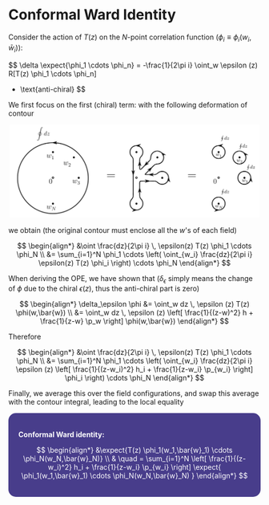 <style>
    .katex {
        font-size: 1.1em;
    }
    .remark {
        border-radius: 15px;
        padding: 20px;
        background-color: SeaGreen;
        color: White;
    }
    .result {
        border-radius: 15px;
        padding: 20px;
        background-color: DarkSlateBlue;
        color: White;
    }
</style>

# Conformal Ward Identity

Consider the action of $T(z)$ on the $N$-point correlation function ($\phi_i \equiv \phi_i(w_i, \bar{w}_i)$): 

$$
\delta \expect{\phi_1 \cdots \phi_n}
= -\frac{1}{2\pi i} \oint_w \epsilon (z) R[T(z) \phi_1 \cdots \phi_n]
+ \text{anti-chiral}
$$

We first focus on the first (chiral) term: with the following deformation of contour 

<center>
<img src="images/conformal_ward.png" width="500pt">
</center>

we obtain (the original contour must enclose all the $w$'s of each field)

$$
\begin{align*}
    &\oint \frac{dz}{2\pi i} \, \epsilon(z) T(z)
    \phi_1 \cdots \phi_N
    \\
    &= \sum_{i=1}^N \phi_1 \cdots \left(
        \oint_{w_i} \frac{dz}{2\pi i} 
        \epsilon(z) T(z) \phi_i
    \right) \cdots \phi_N
\end{align*}
$$

When deriving the OPE, we have shown that ($\delta_\epsilon$ simply means the change of $\phi$ due to the chiral $\epsilon(z)$, thus the anti-chiral part is zero)

$$
\begin{align*}
    \delta_\epsilon \phi
    &= \oint_w dz \, \epsilon (z) T(z) \phi(w,\bar{w})
    \\
    &= \oint_w dz \, \epsilon (z) \left[
        \frac{1}{(z-w)^2} h 
        + \frac{1}{z-w} \p_w 
    \right] \phi(w,\bar{w})
\end{align*}
$$

Therefore

$$
\begin{align*}
    &\oint \frac{dz}{2\pi i} \, \epsilon(z) T(z)
    \phi_1 \cdots \phi_N
    \\
    &= \sum_{i=1}^N \phi_1 \cdots \left(
        \oint_{w_i} \frac{dz}{2\pi i} 
        \epsilon (z) \left[
            \frac{1}{(z-w_i)^2} h_i 
            + \frac{1}{z-w_i} \p_{w_i} 
        \right] \phi_i
    \right) \cdots \phi_N
\end{align*}
$$

Finally, we average this over the field configurations, and swap this average with the contour integral, leading to the local equality

<div class="result">

**Conformal Ward identity:**

$$
\begin{align*}
    &\expect{T(z) \phi_1(w_1,\bar{w}_1) 
    \cdots \phi_N(w_N,\bar{w}_N)}
    \\
    & \quad
    = \sum_{i=1}^N \left[
        \frac{1}{(z-w_i)^2} h_i 
        + \frac{1}{z-w_i} \p_{w_i} 
    \right] \expect{
        \phi_1(w_1,\bar{w}_1) \cdots \phi_N(w_N,\bar{w}_N)
    }
\end{align*}
$$

</div><br>
